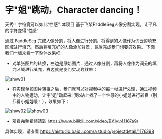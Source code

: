 # 字"姐"跳动，Character dancing！
天秀！字符竟可以如此“性感”. 
本项目 基于飞桨PaddleSeg人像分割实现，让平凡的字符变得“性感” 

 通过 PaddleSeg 完成人像分割，将人像进行分割，将得到的人像作为词云的填充区域进行填充，然后将填充好的人像添加背景，最后完成我们想要的效果。 下面我们一起来看一下整体效果吧:
- 对单张图片的转换，左边是原始图片，通过人像分割，再将人像作为词云的填充区域进行填充，右边就是我们实现的效果：


![show01](https://ai-studio-static-online.cdn.bcebos.com/77f2b87fe9a74fdf912be4146c3aca8c40b8bda27b624ceb9c9b57a273c472d7)

- 在实现单张图片转换之后，我们就可以对视频中的每一帧进行处理，通过视频中的人物运动，让字"姐"动起来!  我b站上找了一个性感的小姐姐进行转换（别只看小姐姐哦！），效果如下：

![show02](https://ai-studio-static-online.cdn.bcebos.com/24b85d2f301d48978ac5139226e3d492c3cdf4092c2e4f1996cd5f2735d4967a)
![show03](https://ai-studio-static-online.cdn.bcebos.com/fea32cd55d034a45bb4e1dd15cf8d59e57d59a54b03b48bfaa2f2ca47b9d137a)

- 观看完整视频请到 https://www.bilibili.com/video/BV1yv41167a9/


具体实现，请查看 https://aistudio.baidu.com/aistudio/projectdetail/1176398
